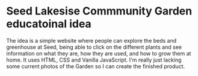 # Seed Lakesise Commmunity Garden educatoinal idea

The idea is a simple website where people can explore the beds and greenhouse at Seed, being able to click on the different plants and see information on what they are, how they are used, and how to grow them at home. It uses HTML, CSS and Vanilla JavaScript. I'm really just lacking some current photos of the Garden so I can create the finished product.

